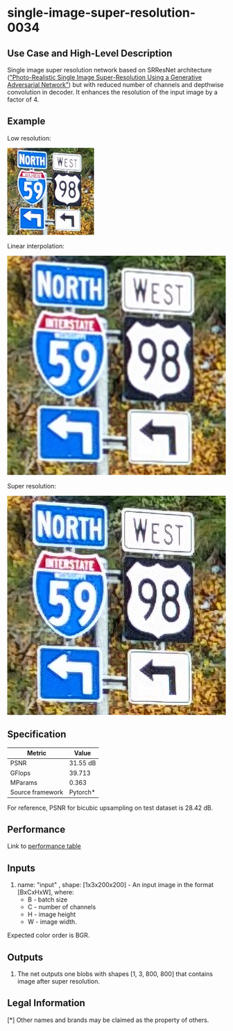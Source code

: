 # single-image-super-resolution-0034

## Use Case and High-Level Description

Single image super resolution network based on SRResNet architecture
(["Photo-Realistic Single Image Super-Resolution Using a Generative Adversarial
Network"](https://arxiv.org/pdf/1609.04802.pdf)) but with reduced number of
channels and depthwise convolution in decoder. It enhances the resolution of the
input image by a factor of 4.

## Example

Low resolution:

![](./signs_200x200.png)

Linear interpolation:

![](./signs_200x200.li.png)

Super resolution:

![](./signs_200x200.sr.png)

## Specification

| Metric                          | Value                                     |
|---------------------------------|-------------------------------------------|
| PSNR                            | 31.55 dB                                  |
| GFlops                          | 39.713                                    |
| MParams                         | 0.363                                     |
| Source framework                | Pytorch*                                  |

For reference, PSNR for bicubic upsampling on test dataset is 28.42 dB.

## Performance
Link to [performance table](https://software.intel.com/en-us/openvino-toolkit/benchmarks)

## Inputs

1. name: "input" , shape: [1x3x200x200] - An input image in the format [BxCxHxW],
  where:
    - B - batch size
    - C - number of channels
    - H - image height
    - W - image width.

  Expected color order is BGR.

## Outputs

1. The net outputs one blobs with shapes [1, 3, 800, 800] that contains image after super
   resolution.

## Legal Information
[*] Other names and brands may be claimed as the property of others.
